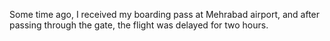 Some time ago, I received my boarding pass at Mehrabad airport, and after passing through the gate, the flight was delayed for two hours.
